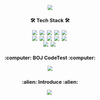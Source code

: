 <div align="center">
  <a href="https://github.com/Lairin-pdj">
		<img src="https://capsule-render.vercel.app/api?type=waving&color=gradient&height=180&section=header&text=Dong-jun Park&fontSize=50&fontAlignY=35&animation=twinkling"/>
  <a>
  <h3 align="center">🛠 Tech Stack 🛠</h3>
  <img src="https://img.shields.io/badge/C-A8B9CC?style=flat&logo=C&logoColor=white"/></a>&nbsp 
  <img src="https://img.shields.io/badge/C++-00599C?style=flat&logo=C%2B%2B&logoColor=white"/></a>&nbsp 
  <img src="https://img.shields.io/badge/Java-007396?style=flat&logo=Java&logoColor=white"/></a>&nbsp 
  <img src="https://img.shields.io/badge/Python-3776AB?style=flat&logo=Python&logoColor=white"/></a>&nbsp 
	<img src="https://img.shields.io/badge/JavaScript-F7DF1E?style=flat&logo=JavaScript&logoColor=white"/></a>&nbsp 
  <br>
	<img src="https://img.shields.io/badge/Android-3DDC84?style=flat&logo=Android&logoColor=white"/></a>&nbsp
	<img src="https://img.shields.io/badge/PHP-777BB4?style=flat&logo=PHP&logoColor=white"/></a>&nbsp
	<img src="https://img.shields.io/badge/Docker-2496ED?style=flat&logo=Docker&logoColor=white"/></a>&nbsp
  <img src="https://img.shields.io/badge/Mysql-4479A1?style=flat&logo=MySql&logoColor=white"/></a>&nbsp 
  <img src="https://img.shields.io/badge/aws-232F3E?style=flat&logo=amazon-aws&logoColor=white"/></a>&nbsp 
  <br>
	<img src="https://img.shields.io/badge/HTML-E34F26?style=flat&logo=HTML5&logoColor=white"/></a>&nbsp 
	<img src="https://img.shields.io/badge/CSS-1572B6?style=flat&logo=CSS3&logoColor=white"/></a>&nbsp 
  <br>
  
  <h3 align="center">:computer: BOJ CodeTest :computer:</h3>
  <a href="https://www.acmicpc.net/user/pdj9696">
		<img src="http://mazassumnida.wtf/api/v2/generate_badge?boj=pdj9696"/>
  <a>
  <br>

  <h3 align="center">:alien: Introduce :alien:</h3>
	<a href="https://lairin-pdj.github.io/introduction/">
		<img src="https://img.shields.io/badge/-introduce-green?style=for-the-badge"/></a>&nbsp
  <a>	

</div>
